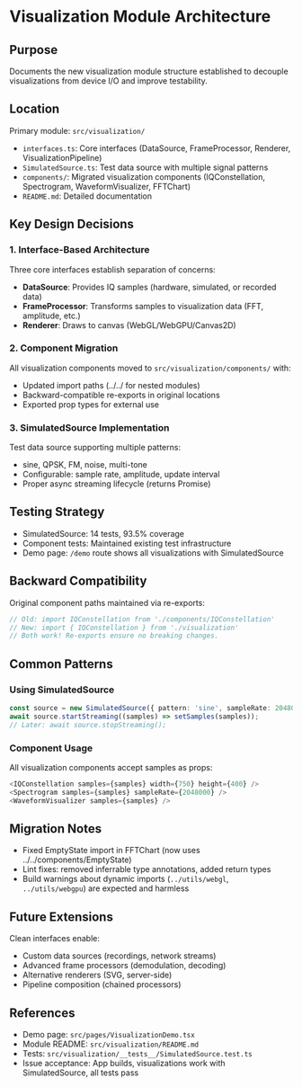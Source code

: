 # Visualization Module Architecture

## Purpose
Documents the new visualization module structure established to decouple visualizations from device I/O and improve testability.

## Location
Primary module: `src/visualization/`
- `interfaces.ts`: Core interfaces (DataSource, FrameProcessor, Renderer, VisualizationPipeline)
- `SimulatedSource.ts`: Test data source with multiple signal patterns
- `components/`: Migrated visualization components (IQConstellation, Spectrogram, WaveformVisualizer, FFTChart)
- `README.md`: Detailed documentation

## Key Design Decisions

### 1. Interface-Based Architecture
Three core interfaces establish separation of concerns:
- **DataSource**: Provides IQ samples (hardware, simulated, or recorded data)
- **FrameProcessor**: Transforms samples to visualization data (FFT, amplitude, etc.)
- **Renderer**: Draws to canvas (WebGL/WebGPU/Canvas2D)

### 2. Component Migration
All visualization components moved to `src/visualization/components/` with:
- Updated import paths (../../ for nested modules)
- Backward-compatible re-exports in original locations
- Exported prop types for external use

### 3. SimulatedSource Implementation
Test data source supporting multiple patterns:
- sine, QPSK, FM, noise, multi-tone
- Configurable: sample rate, amplitude, update interval
- Proper async streaming lifecycle (returns Promise<void>)

## Testing Strategy
- SimulatedSource: 14 tests, 93.5% coverage
- Component tests: Maintained existing test infrastructure
- Demo page: `/demo` route shows all visualizations with SimulatedSource

## Backward Compatibility
Original component paths maintained via re-exports:
```typescript
// Old: import IQConstellation from './components/IQConstellation'
// New: import { IQConstellation } from './visualization'
// Both work! Re-exports ensure no breaking changes.
```

## Common Patterns

### Using SimulatedSource
```typescript
const source = new SimulatedSource({ pattern: 'sine', sampleRate: 2048000 });
await source.startStreaming((samples) => setSamples(samples));
// Later: await source.stopStreaming();
```

### Component Usage
All visualization components accept samples as props:
```typescript
<IQConstellation samples={samples} width={750} height={400} />
<Spectrogram samples={samples} sampleRate={2048000} />
<WaveformVisualizer samples={samples} />
```

## Migration Notes
- Fixed EmptyState import in FFTChart (now uses ../../components/EmptyState)
- Lint fixes: removed inferrable type annotations, added return types
- Build warnings about dynamic imports (`../utils/webgl`, `../utils/webgpu`) are expected and harmless

## Future Extensions
Clean interfaces enable:
- Custom data sources (recordings, network streams)
- Advanced frame processors (demodulation, decoding)
- Alternative renderers (SVG, server-side)
- Pipeline composition (chained processors)

## References
- Demo page: `src/pages/VisualizationDemo.tsx`
- Module README: `src/visualization/README.md`
- Tests: `src/visualization/__tests__/SimulatedSource.test.ts`
- Issue acceptance: App builds, visualizations work with SimulatedSource, all tests pass
